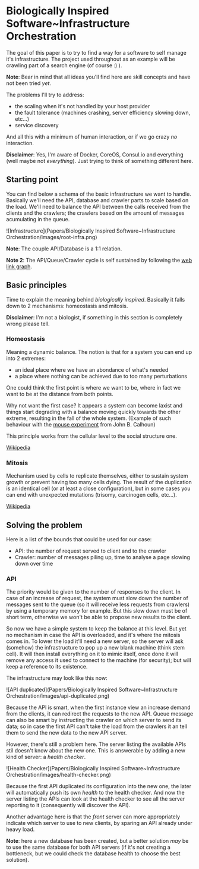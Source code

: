 # Biologically Inspired Software~Infrastructure Orchestration

The goal of this paper is to try to find a way for a software to self manage it's infrastructure. The project used throughout as an example will be crawling part of a search engine (of course :) ).

**Note**: Bear in mind that all ideas you'll find here are skill concepts and have not been tried *yet*.

The problems I'll try to address:

* the scaling when it's not handled by your host provider
* the fault tolerance (machines crashing, server efficiency slowing down, etc...)
* service discovery

And all this with a minimum of human interaction, or if we go crazy *no* interaction.

**Disclaimer**: Yes, I'm aware of Docker, CoreOS, Consul.io and everything (well maybe not *everything*). Just trying to think of something different here.

## Starting point

You can find below a schema of the basic infrastructure we want to handle. Basically we'll need the API, database and crawler parts to scale based on the load. We'll need to balance the API between the calls received from the clients and the crawlers; the crawlers based on the amount of messages acumulating in the queue.

![Infrastructure](Papers/Biologically Inspired Software~Infrastructure Orchestration/images/root-infra.png)

**Note**: The couple API/Database is a 1:1 relation.

**Note 2**: The API/Queue/Crawler cycle is self sustained by following the [web link graph](https://en.wikipedia.org/wiki/Webgraph).

## Basic principles

Time to explain the meaning behind *biologically inspired*. Basically it falls down to 2 mechanisms: homeostasis and mitosis.

**Disclaimer**: I'm not a biologist, if something in this section is completely wrong please tell.

### Homeostasis

Meaning a dynamic balance. The notion is that for a system you can end up into 2 extremes:

* an ideal place where we have an abondance of what's needed
* a place where nothing can be achieved due to too many perturbations

One could think the first point is where we want to be, where in fact we want to be at the distance from both points.

Why not want the first case? It appears a system can become laxist and things start degrading with a balance moving quickly towards the other extreme, resulting in the fall of the whole system. (Example of such behaviour with the [mouse experiment](http://www.wikiwand.com/en/John_B._Calhoun#/Mouse_experiments) from John B. Calhoun)

This principle works from the cellular level to the social structure one.

[Wikipedia](https://en.wikipedia.org/wiki/Homeostasis)

### Mitosis

Mechanism used by cells to replicate themselves, either to sustain system growth or prevent having too many cells dying. The result of the duplication is an identical cell (or at least a close configuration), but in some cases you can end with unexpected mutations (trisomy, carcinogen cells, etc...).

[Wikipedia](https://en.wikipedia.org/wiki/Mitosis)

## Solving the problem

Here is a list of the bounds that could be used for our case:

* API: the number of request served to client and to the crawler
* Crawler: number of messages piling up, time to analyse a page slowing down over time

### API

The priority would be given to the number of responses to the client. In case of an increase of request, the system must slow down the number of messages sent to the queue (so it will receive less requests from crawlers) by using a temporary memory for example. But this slow down must be of short term, otherwise we won't be able to propose new results to the client.

So now we have a simple system to keep the balance at this level. But yet no mechanism in case the API is overloaded, and it's where the mitosis comes in. To lower the load it'll need a new server, so the server will ask (somehow) the infrastructure to pop up a new blank machine (think stem cell). It will then install everything on it to mimic itself, once done it will remove any access it used to connect to the machine (for security); but will keep a reference to its existence.

The infrastructure may look like this now:

![API duplicated](Papers/Biologically Inspired Software~Infrastructure Orchestration/images/api-duplicated.png)

Because the API is smart, when the first instance view an increase demand from the clients, it can redirect the requests to the new API. Queue message can also be smart by instructing the crawler on which server to send its data; so in case the first API can't take the load from the crawlers it an tell them to send the new data to the new API server.

However, there's still a problem here. The server listing the available APIs stil doesn't know about the new one. This is answerable by adding a new kind of server: a *health checker*.

![Health Checker](Papers/Biologically Inspired Software~Infrastructure Orchestration/images/health-checker.png)

Because the first API duplicated its configuration into the new one, the later will automatically push its own *health* to the health checker. And now the server listing the APIs can look at the health checker to see all the server reporting to it (consequently will discover the API).

Another advantage here is that the *front* server can more appropriately indicate which server to use to new clients, by sparing an API already under heavy load.

**Note**: here a new database has been created, but a better solution *may* be to use the same database for both API servers (if it's not creating a bottleneck, but we could check the database health to choose the best solution).
